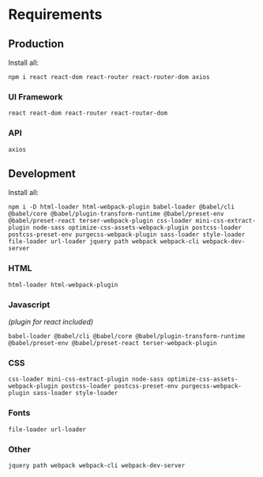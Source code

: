 # Requirements

## Production

Install all:

`npm i react react-dom react-router react-router-dom axios`

### UI Framework

`react react-dom react-router react-router-dom`

### API

`axios`

## Development

Install all:

`npm i -D html-loader html-webpack-plugin babel-loader @babel/cli @babel/core @babel/plugin-transform-runtime @babel/preset-env @babel/preset-react terser-webpack-plugin css-loader mini-css-extract-plugin node-sass optimize-css-assets-webpack-plugin postcss-loader postcss-preset-env purgecss-webpack-plugin sass-loader style-loader file-loader url-loader jquery path webpack webpack-cli webpack-dev-server`


### HTML

`html-loader html-webpack-plugin`

### Javascript

_(plugin for react included)_

`babel-loader @babel/cli @babel/core @babel/plugin-transform-runtime @babel/preset-env @babel/preset-react terser-webpack-plugin`

### CSS

`css-loader mini-css-extract-plugin node-sass optimize-css-assets-webpack-plugin postcss-loader postcss-preset-env purgecss-webpack-plugin sass-loader style-loader`

### Fonts

`file-loader url-loader`

### Other

`jquery path webpack webpack-cli webpack-dev-server`
